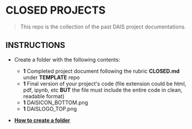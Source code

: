 # CLOSED PROJECTS

> This repo is the collection of the past DAIS project documentations.

## INSTRUCTIONS

- Create a folder with the following contents:

  - **1** Completed project document following the rubric **CLOSED.md** under **TEMPLATE** repo
  - **1** Final version of your project's code (file extension could be html, pdf, ipynb, etc **BUT** the file must include the entire code in clean, readable format)
  - **1** DAISICON_BOTTOM.png
  - **1** DAISLOGO_TOP.png
 
- **[How to create a folder](https://github.community/t/add-a-folder/2304)**

